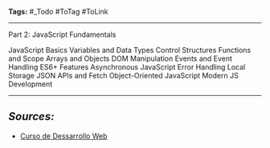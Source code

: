 **Tags:** #_Todo
#ToTag #ToLink 
- - -

Part 2: JavaScript Fundamentals

JavaScript Basics
Variables and Data Types
Control Structures
Functions and Scope
Arrays and Objects
DOM Manipulation
Events and Event Handling
ES6+ Features
Asynchronous JavaScript
Error Handling
Local Storage
JSON
APIs and Fetch
Object-Oriented JavaScript
Modern JS Development
- - - 
## ***Sources:***
-  [Curso de Dessarrollo Web](https://developer.mozilla.org/en-US/) 